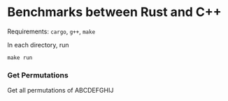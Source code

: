 # Benchmarks between Rust and C++

Requirements: `cargo`, `g++`, `make`

In each directory, run

```
make run
```

### Get Permutations

Get all permutations of ABCDEFGHIJ
